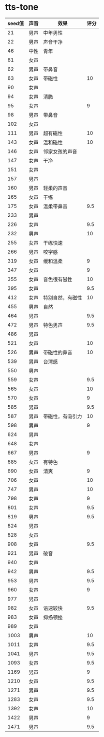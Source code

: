 # tts-tone
| seed值 | 声音   | 效果              | 评分  |
|--------|--------|-------------------|-------|
| 21     | 男声   | 中年男性          |       |
| 22     | 男声   | 声音干净          |       |
| 46     | 中性   | 青年              |       |
| 61     | 女声   |                   |       |
| 62     | 男声   | 带鼻音            |       |
| 63     | 女声   | 带磁性            | 10    |
| 90     | 女声   |                   |       |
| 94     | 女声   | 清脆              |       |
| 95     | 女声   |                   | 9     |
| 98     | 男声   | 带鼻音            |       |
| 102    | 女声   |                   |       |
| 111    | 男声   | 超有磁性          | 10    |
| 143    | 女声   | 温和磁性          | 10    |
| 146    | 女声   | 邻家女孩的声音    |       |
| 147    | 女声   | 干净              |       |
| 151    | 女声   |                   |       |
| 157    | 男声   |                   |       |
| 160    | 男声   | 轻柔的声音        |       |
| 165    | 女声   | 干练              |       |
| 175    | 女声   | 温柔带鼻音        | 9.5   |
| 233    | 男声   |                   |       |
| 226    | 女声   |                   | 9.5   |
| 232    | 男声   |                   | 10    |
| 255    | 女声   | 干练快速          |       |
| 266    | 男声   | 咬字感            |       |
| 319    | 女声   | 缓和温柔          | 9     |
| 347    | 女声   |                   | 9     |
| 355    | 女声   | 音色很有磁性      | 10    |
| 395    | 女声   |                   | 9.5   |
| 412    | 女声   | 特别自然，有磁性  | 10    |
| 455    | 男声   | 自然              |       |
| 464    | 男声   |                   | 9.5   |
| 472    | 男声   | 特色男声          | 9.5   |
| 486    | 男声   |                   |       |
| 521    | 女声   |                   | 10    |
| 526    | 男声   | 带磁性的鼻音      | 10    |
| 539    | 男声   | 台湾感            |       |
| 550    | 男声   |                   |       |
| 559    | 女声   |                   | 9.5   |
| 565    | 女声   |                   | 10    |
| 570    | 女声   |                   | 9     |
| 585    | 男声   |                   | 9.5   |
| 587    | 男声   | 带磁性，有吸引力  | 10    |
| 598    | 男声   |                   | 9     |
| 624    | 男声   |                   |       |
| 648    | 女声   |                   |       |
| 667    | 男声   |                   | 9     |
| 685    | 女声   | 有特色            |       |
| 690    | 女声   | 清爽              | 9     |
| 706    | 女声   |                   | 10    |
| 747    | 男声   |                   | 10    |
| 798    | 女声   |                   | 9     |
| 801    | 女声   |                   | 9.5   |
| 819    | 男声   |                   | 9.5   |
| 824    | 男声   |                   |       |
| 828    | 女声   |                   |       |
| 908    | 女声   |                   | 9.5   |
| 921    | 男声   | 破音              |       |
| 940    | 女声   |                   |       |
| 942    | 男声   |                   | 9.5   |
| 953    | 男声   |                   | 9.5   |
| 960    | 女声   |                   | 9     |
| 977    | 男声   |                   |       |
| 982    | 女声   | 语速较快          | 9.5   |
| 983    | 女声   | 抑扬顿挫          |       |
| 989    | 女声   |                   |       |
| 1003   | 男声   |                   | 10    |
| 1011   | 女声   |                   | 9.5   |
| 1041   | 男声   |                   | 9.5   |
| 1093   | 女声   |                   | 9.5   |
| 1169   | 男声   |                   | 9     |
| 1210   | 女声   |                   | 9.5   |
| 1271   | 男声   |                   | 9.5   |
| 1283   | 女声   |                   | 9.5   |
| 1392   | 女声   |                   | 10    |
| 1422   | 男声   |                   | 9     |
| 1471   | 男声   |                   | 9.5   |

